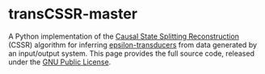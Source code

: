 # transCSSR-master

A Python implementation of the [Causal State Splitting Reconstruction](http://bactra.org/CSSR/) (CSSR) algorithm for inferring [epsilon-transducers](http://arxiv.org/abs/1412.2690) from data generated by an input/output system. This page provides the full source code, released under the [GNU Public License](http://www.gnu.org/copyleft/gpl.html).
